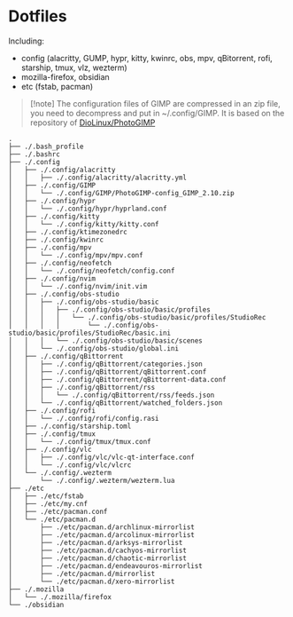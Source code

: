 # Dotfiles

Including:
- config (alacritty, GUMP, hypr, kitty, kwinrc, obs, mpv, qBitorrent, rofi, starship, tmux, vlz, wezterm)
- mozilla-firefox, obsidian
- etc (fstab, pacman)

> [!note] The configuration files of GIMP are compressed in an zip file, you need to decompress and put in ~/.config/GIMP. It is based on the repository of [DioLinux/PhotoGIMP](https://github.com/Diolinux/PhotoGIMP)

```
.
├── ./.bash_profile
├── ./.bashrc
├── ./.config
│   ├── ./.config/alacritty
│   │   ├── ./.config/alacritty/alacritty.yml
│   ├── ./.config/GIMP
│   │   └── ./.config/GIMP/PhotoGIMP-config_GIMP_2.10.zip
│   ├── ./.config/hypr
│   │   └── ./.config/hypr/hyprland.conf
│   ├── ./.config/kitty
│   │   └── ./.config/kitty/kitty.conf
│   ├── ./.config/ktimezonedrc
│   ├── ./.config/kwinrc
│   ├── ./.config/mpv
│   │   └── ./.config/mpv/mpv.conf
│   ├── ./.config/neofetch
│   │   └── ./.config/neofetch/config.conf
│   ├── ./.config/nvim
│   │   └── ./.config/nvim/init.vim
│   ├── ./.config/obs-studio
│   │   ├── ./.config/obs-studio/basic
│   │   │   ├── ./.config/obs-studio/basic/profiles
│   │   │   │   └── ./.config/obs-studio/basic/profiles/StudioRec
│   │   │   │       └── ./.config/obs-studio/basic/profiles/StudioRec/basic.ini
│   │   │   └── ./.config/obs-studio/basic/scenes
│   │   └── ./.config/obs-studio/global.ini
│   ├── ./.config/qBittorrent
│   │   ├── ./.config/qBittorrent/categories.json
│   │   ├── ./.config/qBittorrent/qBittorrent.conf
│   │   ├── ./.config/qBittorrent/qBittorrent-data.conf
│   │   ├── ./.config/qBittorrent/rss
│   │   │   └── ./.config/qBittorrent/rss/feeds.json
│   │   └── ./.config/qBittorrent/watched_folders.json
│   ├── ./.config/rofi
│   │   └── ./.config/rofi/config.rasi
│   ├── ./.config/starship.toml
│   ├── ./.config/tmux
│   │   └── ./.config/tmux/tmux.conf
│   ├── ./.config/vlc
│   │   ├── ./.config/vlc/vlc-qt-interface.conf
│   │   └── ./.config/vlc/vlcrc
│   └── ./.config/.wezterm
│       └── ./.config/.wezterm/wezterm.lua
├── ./etc
│   ├── ./etc/fstab
│   ├── ./etc/my.cnf
│   ├── ./etc/pacman.conf
│   └── ./etc/pacman.d
│       ├── ./etc/pacman.d/archlinux-mirrorlist
│       ├── ./etc/pacman.d/arcolinux-mirrorlist
│       ├── ./etc/pacman.d/arksys-mirrorlist
│       ├── ./etc/pacman.d/cachyos-mirrorlist
│       ├── ./etc/pacman.d/chaotic-mirrorlist
│       ├── ./etc/pacman.d/endeavouros-mirrorlist
│       ├── ./etc/pacman.d/mirrorlist
│       └── ./etc/pacman.d/xero-mirrorlist
├── ./.mozilla
│   └── ./.mozilla/firefox
└── ./obsidian
```
